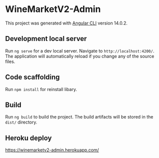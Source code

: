 # WineMarketV2-Admin

This project was generated with [Angular CLI](https://github.com/angular/angular-cli) version 14.0.2.

## Development local server

Run `ng serve` for a dev local server. Navigate to `http://localhost:4200/`. The application will automatically reload if you change any of the source files.

## Code scaffolding

Run `npm install` for reinstall libary.

## Build

Run `ng build` to build the project. The build artifacts will be stored in the `dist/` directory.

## Heroku deploy
https://winemarketv2-admin.herokuapp.com/


